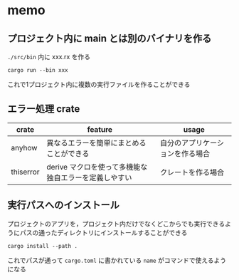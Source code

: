 # memo

## プロジェクト内に main とは別のバイナリを作る
`./src/bin` 内に xxx.rx を作る
```shell
cargo run --bin xxx
```
これで1プロジェクト内に複数の実行ファイルを作ることができる

## エラー処理 crate

| crate     | feature                        | usage            |
|-----------|--------------------------------|------------------|
| anyhow    | 異なるエラーを簡単にまとめることができる           | 自分のアプリケーションを作る場合 |
| thiserror | derive マクロを使って多機能な独自エラーを定義しやすい | クレートを作る場合        |

## 実行パスへのインストール
プロジェクトのアプリを，プロジェクト内だけでなくどこからでも実行できるようにパスの通ったディレクトリにインストールすることができる

```shell
cargo install --path .
```

これでパスが通って `cargo.toml` に書かれている `name` がコマンドで使えるようになる
